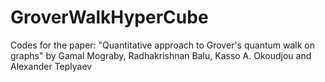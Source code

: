 # GroverWalkHyperCube
Codes for the paper: "Quantitative approach to Grover's quantum walk on graphs" by Gamal Mograby, Radhakrishnan Balu, Kasso A. Okoudjou and Alexander Teplyaev
